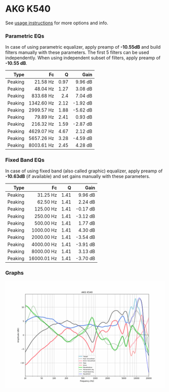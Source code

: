 # AKG K540
See [usage instructions](https://github.com/jaakkopasanen/AutoEq#usage) for more options and info.

### Parametric EQs
In case of using parametric equalizer, apply preamp of **-10.55dB** and build filters manually
with these parameters. The first 5 filters can be used independently.
When using independent subset of filters, apply preamp of **-10.55 dB**.

| Type    | Fc         |    Q | Gain     |
|--------:|-----------:|-----:|---------:|
| Peaking | 21.58 Hz   | 0.97 | 9.96 dB  |
| Peaking | 48.04 Hz   | 1.27 | 3.08 dB  |
| Peaking | 833.68 Hz  | 2.4  | 7.04 dB  |
| Peaking | 1342.60 Hz | 2.12 | -1.92 dB |
| Peaking | 2999.57 Hz | 1.88 | -5.62 dB |
| Peaking | 79.89 Hz   | 2.41 | 0.93 dB  |
| Peaking | 216.32 Hz  | 1.59 | -2.87 dB |
| Peaking | 4629.07 Hz | 4.67 | 2.12 dB  |
| Peaking | 5657.26 Hz | 3.28 | -4.59 dB |
| Peaking | 8003.61 Hz | 2.45 | 4.28 dB  |

### Fixed Band EQs
In case of using fixed band (also called graphic) equalizer, apply preamp of **-10.63dB**
(if available) and set gains manually with these parameters.

| Type    | Fc          |    Q | Gain     |
|--------:|------------:|-----:|---------:|
| Peaking | 31.25 Hz    | 1.41 | 9.96 dB  |
| Peaking | 62.50 Hz    | 1.41 | 2.24 dB  |
| Peaking | 125.00 Hz   | 1.41 | -0.17 dB |
| Peaking | 250.00 Hz   | 1.41 | -3.12 dB |
| Peaking | 500.00 Hz   | 1.41 | 1.77 dB  |
| Peaking | 1000.00 Hz  | 1.41 | 4.30 dB  |
| Peaking | 2000.00 Hz  | 1.41 | -3.54 dB |
| Peaking | 4000.00 Hz  | 1.41 | -3.91 dB |
| Peaking | 8000.00 Hz  | 1.41 | 3.13 dB  |
| Peaking | 16000.01 Hz | 1.41 | -3.70 dB |

### Graphs
![](./AKG%20K540.png)